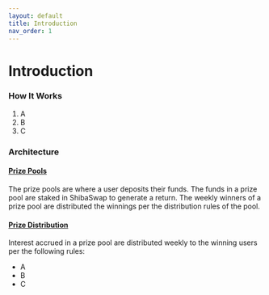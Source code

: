 ```yaml
---
layout: default
title: Introduction
nav_order: 1
---
```


# Introduction

### How It Works

1. A
2. B
3. C

### Architecture

#### [Prize Pools](prizes/prize-pools.md)

The prize pools are where a user deposits their funds. The funds in a prize pool are staked in ShibaSwap to generate a return. The weekly winners of a prize pool are distributed the winnings per the distribution rules of the pool.

#### [Prize Distribution](prizes/prize-distribution.md)

Interest accrued in a prize pool are distributed weekly to the winning users per the following rules:

* A
* B
* C
